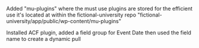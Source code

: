 

Added "mu-plugins" where the must use plugins are stored for the efficient use
it's located at within the fictional-university repo "fictional-university/app/public/wp-content/mu-plugins"

Installed ACF plugin, added a field group for Event Date then used the field name to create a dynamic pull
